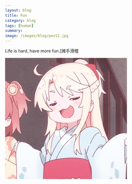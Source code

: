 ```yaml
---
layout: blog
title: Fun
category: blog
tags: [human]  
summary: 
image: /images/blog/post2.jpg
---
```



Life is hard, have more fun.[摊手滑稽

![Alt text](/images/blog/fun.png)